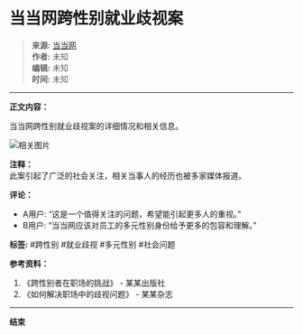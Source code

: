 # 当当网跨性别就业歧视案

> **来源:** [当当网](https://www.dangdang.com)  
> **作者:** 未知  
> **编辑:** 未知  
> **时间:** 未知  

---

**正文内容：**

当当网跨性别就业歧视案的详细情况和相关信息。

![相关图片](https://www.example.com/image1.jpg)

**注释：**  
此案引起了广泛的社会关注，相关当事人的经历也被多家媒体报道。

**评论：**  
- A用户: “这是一个值得关注的问题，希望能引起更多人的重视。”
- B用户: “当当网应该对员工的多元性别身份给予更多的包容和理解。”

**标签:**  #跨性别  #就业歧视  #多元性别  #社会问题

**参考资料：**  
1. 《跨性别者在职场的挑战》 - 某某出版社  
2. 《如何解决职场中的歧视问题》 - 某某杂志

--- 

**结束**  
